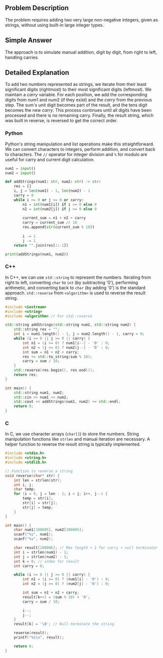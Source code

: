 ## Problem Description
The problem requires adding two very large non-negative integers, given as strings, without using built-in large integer types.

## Simple Answer
The approach is to simulate manual addition, digit by digit, from right to left, handling carries.

## Detailed Explanation
To add two numbers represented as strings, we iterate from their least significant digits (rightmost) to their most significant digits (leftmost). We maintain a $carry$ variable. For each position, we add the corresponding digits from $num1$ and $num2$ (if they exist) and the $carry$ from the previous step. The sum's unit digit becomes part of the result, and the tens digit becomes the new $carry$. This process continues until all digits have been processed and there is no remaining carry. Finally, the result string, which was built in reverse, is reversed to get the correct order.

### Python
Python's string manipulation and list operations make this straightforward. We can convert characters to integers, perform addition, and convert back to characters. The `//` operator for integer division and `%` for modulo are useful for carry and current digit calculation.

```python
num1 = input()
num2 = input()

def addStrings(num1: str, num2: str) -> str:
    res = []
    i, j = len(num1) - 1, len(num2) - 1
    carry = 0
    while i >= 0 or j >= 0 or carry:
        n1 = int(num1[i]) if i >= 0 else 0
        n2 = int(num2[j]) if j >= 0 else 0
        
        current_sum = n1 + n2 + carry
        carry = current_sum // 10
        res.append(str(current_sum % 10))
        
        i -= 1
        j -= 1
    return "".join(res[::-1])

print(addStrings(num1, num2))
```

### C++
In C++, we can use `std::string` to represent the numbers. Iterating from right to left, converting `char` to `int` (by subtracting '0'), performing arithmetic, and converting back to `char` (by adding '0') is the standard approach. `std::reverse` from `<algorithm>` is used to reverse the result string.

```cpp
#include <iostream>
#include <string>
#include <algorithm> // For std::reverse

std::string addStrings(std::string num1, std::string num2) {
    std::string res = "";
    int i = num1.length() - 1, j = num2.length() - 1, carry = 0;
    while (i >= 0 || j >= 0 || carry) {
        int n1 = (i >= 0) ? num1[i--] - '0' : 0;
        int n2 = (j >= 0) ? num2[j--] - '0' : 0;
        int sum = n1 + n2 + carry;
        res += std::to_string(sum % 10);
        carry = sum / 10;
    }
    std::reverse(res.begin(), res.end());
    return res;
}

int main() {
    std::string num1, num2;
    std::cin >> num1 >> num2;
    std::cout << addStrings(num1, num2) << std::endl;
    return 0;
}
```

### C
In C, we use character arrays (`char[]`) to store the numbers. String manipulation functions like `strlen` and manual iteration are necessary. A helper function to reverse the result string is typically implemented.

```c
#include <stdio.h> 
#include <string.h> 
#include <stdlib.h> 

// Function to reverse a string
void reverse(char* str) {
    int len = strlen(str);
    int i, j;
    char temp;
    for (i = 0, j = len - 1; i < j; i++, j--) {
        temp = str[i];
        str[i] = str[j];
        str[j] = temp;
    }
}

int main() {
    char num1[100005], num2[100005];
    scanf("%s", num1);
    scanf("%s", num2);

    char result[100006]; // Max length + 1 for carry + null terminator
    int i = strlen(num1) - 1;
    int j = strlen(num2) - 1;
    int k = 0; // index for result
    int carry = 0;

    while (i >= 0 || j >= 0 || carry) {
        int n1 = (i >= 0) ? (num1[i] - '0') : 0;
        int n2 = (j >= 0) ? (num2[j] - '0') : 0;

        int sum = n1 + n2 + carry;
        result[k++] = (sum % 10) + '0';
        carry = sum / 10;

        i--;
        j--;
    }
    result[k] = '\0'; // Null-terminate the string

    reverse(result);
    printf("%s\n", result);

    return 0;
}
`````